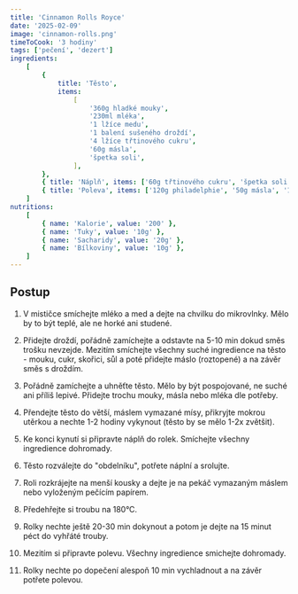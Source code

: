 ```yaml
---
title: 'Cinnamon Rolls Royce'
date: '2025-02-09'
image: 'cinnamon-rolls.png'
timeToCook: '3 hodiny'
tags: ['pečení', 'dezert']
ingredients:
    [
        {
            title: 'Těsto',
            items:
                [
                    '360g hladké mouky',
                    '230ml mléka',
                    '1 lžíce medu',
                    '1 balení sušeného droždí',
                    '4 lžíce třtinového cukru',
                    '60g másla',
                    'špetka soli',
                ],
        },
        { title: 'Náplň', items: ['60g třtinového cukru', 'špetka soli', 'skořice', '50g másla'] },
        { title: 'Poleva', items: ['120g philadelphie', '50g másla', '1 hrnek moučkového cukru', 'vanilka'] },
    ]
nutritions:
    [
        { name: 'Kalorie', value: '200' },
        { name: 'Tuky', value: '10g' },
        { name: 'Sacharidy', value: '20g' },
        { name: 'Bílkoviny', value: '10g' },
    ]
---
```


## Postup

1. V mističce smíchejte mléko a med a dejte na chvilku do mikrovlnky. Mělo by to být teplé, ale ne horké ani studené.

2. Přidejte droždí, pořádně zamíchejte a odstavte na 5-10 min dokud směs trošku nevzejde. Mezitím smíchejte všechny suché ingredience na těsto - mouku, cukr, skořici, sůl a poté přidejte máslo (roztopené) a na závěr směs s droždím.

3. Pořádně zamíchejte a uhněťte těsto. Mělo by být pospojované, ne suché ani příliš lepivé. Přidejte trochu mouky, másla nebo mléka dle potřeby.

4. Přendejte těsto do větší, máslem vymazané mísy, přikryjte mokrou utěrkou a nechte 1-2 hodiny vykynout (těsto by se mělo 1-2x zvětšit).

5. Ke konci kynutí si připravte náplň do rolek. Smíchejte všechny ingredience dohromady.

6. Těsto rozválejte do "obdelníku", potřete náplní a srolujte.

7. Roli rozkrájejte na menší kousky a dejte je na pekáč vymazaným máslem nebo vyloženým pečícím papírem.

8. Předehřejte si troubu na 180°C.

9. Rolky nechte ještě 20-30 min dokynout a potom je dejte na 15 minut péct do vyhřáté trouby.

10. Mezitím si připravte polevu. Všechny ingredience smichejte dohromady.

11. Rolky nechte po dopečení alespoň 10 min vychladnout a na závěr potřete polevou.
